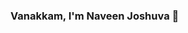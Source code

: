 ### Vanakkam, I'm Naveen Joshuva  👋

<!--
**NaveenJoshuvaDev/NaveenJoshuvaDev** is a ✨ _special_ ✨ repository because its `README.md` (this file) appears on your GitHub profile.

Here are some ideas to get you started:

- 🔭 I’m currently working on Java Projects.
- 🌱 I’m currently learning Java.
- 👯 I’m looking to collaborate on Youtube.
- 🤔 I’m looking for help with DataStructure and Algorithm.
- 💬 Ask me about Java
- 📫 How to reach me: Twitter -@JoshuvaDev
- 😄 Pronouns: He/His
- ⚡ Fun fact: I can Do More Stuff When I Work/Play with a Team.
-->
